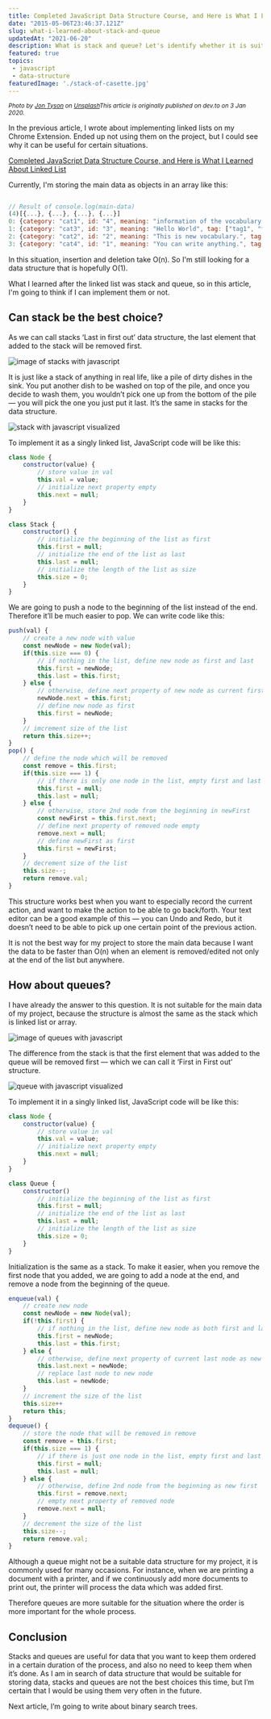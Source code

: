 ```yaml
---
title: Completed JavaScript Data Structure Course, and Here is What I Learned About Stack and Queue.
date: "2015-05-06T23:46:37.121Z"
slug: what-i-learned-about-stack-and-queue
updatedAt: "2021-06-20"
description: What is stack and queue? Let's identify whether it is suitable for storing vocabulary data.
featured: true
topics:
 - javascript
 - data-structure
featuredImage: './stack-of-casette.jpg'
---
```


<small><em>Photo by <a href="https://unsplash.com/@jontyson?utm_source=unsplash&utm_medium=referral&utm_content=creditCopyText">Jon Tyson</a> on <a href="https://unsplash.com/?utm_source=unsplash&utm_medium=referral&utm_content=creditCopyText">Unsplash</a>This article is originally published on dev.to on  3 Jan 2020.</em></small>


In the previous article, I wrote about implementing linked lists on my Chrome Extension. Ended up not using them on the project, but I could see why it can be useful for certain situations.

[Completed JavaScript Data Structure Course, and Here is What I Learned About Linked List](https://miyazakimaiko.com/blog/what-i-learned-about-linked-list/)

Currently, I'm storing the main data as objects in an array like this:

```javascript

// Result of console.log(main-data)
(4)[{...}, {...}, {...}, {...}]
0: {category: "cat1", id: "4", meaning: "information of the vocabulary.", tag: ["tag1", "tag2"], word: "Example Vocab 1"}
1: {category: "cat3", id: "3", meaning: "Hello World", tag: ["tag1", "tag4"], word: "Example Vocab 2"}
2: {category: "cat2", id: "2", meaning: "This is new vocabulary.", tag: ["tag4"], word: "Example"}
3: {category: "cat4", id: "1", meaning: "You can write anything.", tag: ["tag2", "tag4", "tag5"], word: "Sample"}

```

In this situation, insertion and deletion take O(n). So I'm still looking for a data structure that is hopefully O(1).

What I learned after the linked list was stack and queue, so in this article, I'm going to think if I can implement them or not.

<h2>Can stack be the best choice?</h2>

As we can call stacks ‘Last in first out’ data structure, the last element that added to the stack will be removed first.

![image of stacks with javascript](https://thepracticaldev.s3.amazonaws.com/i/i4ylykukh1915ubrgplh.png)

It is just like a stack of anything in real life, like a pile of dirty dishes in the sink. You put another dish to be washed on top of the pile, and once you decide to wash them, you wouldn’t pick one up from the bottom of the pile — you will pick the one you just put it last. It’s the same in stacks for the data structure.

![stack with javascript visualized](https://thepracticaldev.s3.amazonaws.com/i/zos5br0m06z46bo0mrb7.png)

To implement it as a singly linked list, JavaScript code will be like this:

```javascript
class Node {
    constructor(value) {
        // store value in val
        this.val = value;
        // initialize next property empty
        this.next = null;
    }
}

class Stack {
    constructor() {
        // initialize the beginning of the list as first 
        this.first = null;
        // initialize the end of the list as last
        this.last = null;
        // initialize the length of the list as size
        this.size = 0;
    }
}
```
We are going to push a node to the beginning of the list instead of the end. Therefore it’ll be much easier to
 pop. We can write code like this:

```javascript
push(val) {
    // create a new node with value
    const newNode = new Node(val);
    if(this.size === 0) {
        // if nothing in the list, define new node as first and last
        this.first = newNode;
        this.last = this.first;
    } else {
        // otherwise, define next property of new node as current first node 
        newNode.next = this.first;
        // define new node as first
        this.first = newNode;
    }
    // imcrement size of the list
    return this.size++;
}
pop() {
    // define the node which will be removed
    const remove = this.first;
    if(this.size === 1) {
        // if there is only one node in the list, empty first and last
        this.first = null;
        this.last = null;
    } else {
        // otherwise, store 2nd node from the beginning in newFirst
        const newFirst = this.first.next;
        // define next property of removed node empty
        remove.next = null;
        // define newFirst as first
        this.first = newFirst;
    }
    // decrement size of the list
    this.size--;
    return remove.val;
}
```
This structure works best when you want to especially record the current action, and want to make the action to be able to go back/forth. Your text editor can be a good example of this — you can Undo and Redo, but it doesn’t need to be able to pick up one certain point of the previous action.

It is not the best way for my project to store the main data because I want the data to be faster than O(n) when an element is removed/edited not only at the end of the list but anywhere.

<h2>How about queues?</h2>

I have already the answer to this question. It is not suitable for the main data of my project, because the structure is almost the same as the stack which is linked list or array.

![image of queues with javascript](https://thepracticaldev.s3.amazonaws.com/i/2ij98olbgejurv0mz7ov.png)

The difference from the stack is that the first element that was added to the queue will be removed first — which we can call it ‘First in First out’ structure. 

![queue with javascript visualized](https://thepracticaldev.s3.amazonaws.com/i/6drwo70z4dhuzhj4f9dg.png)

To implement it in a singly linked list, JavaScript code will be like this:
```javascript
class Node {
    constructor(value) {
        // store value in val
        this.val = value;
        // initialize next property empty
        this.next = null;
    }
}

class Queue {
    constructor() 
        // initialize the beginning of the list as first 
        this.first = null;
        // initialize the end of the list as last
        this.last = null;
        // initialize the length of the list as size
        this.size = 0;
    }
}
```
Initialization is the same as a stack. To make it easier, when you remove the first node that you added, we are going to add a node at the end, and remove a node from the beginning of the queue.

```javascript
enqueue(val) {
    // create new node
    const newNode = new Node(val);
    if(!this.first) {
        // if nothing in the list, define new node as both first and last
        this.first = newNode;
        this.last = this.first;
    } else {
        // otherwise, define next property of current last node as new node
        this.last.next = newNode;
        // replace last node to new node
        this.last = newNode;    
    }
    // increment the size of the list
    this.size++
    return this;
}
dequeue() {
    // store the node that will be removed in remove
    const remove = this.first;
    if(this.size === 1) {
        // if there is just one node in the list, empty first and last property 
        this.first = null;
        this.last = null;
    } else {
        // otherwise, define 2nd node from the beginning as new first
        this.first = remove.next;
        // empty next property of removed node
        remove.next = null;
    }
    // decrement the size of the list
    this.size--;
    return remove.val;
}
```
Although a queue might not be a suitable data structure for my project, it is commonly used for many occasions. For instance, when we are printing a document with a printer, and if we continuously add more documents to print out, the printer will process the data which was added first. 

Therefore queues are more suitable for the situation where the order is more important for the whole process.

<h2>Conclusion</h2>

Stacks and queues are useful for data that you want to keep them ordered in a certain duration of the process, and also no need to keep them when it’s done. As I am in search of data structure that would be suitable for storing data, stacks and queues are not the best choices this time, but I’m certain that I would be using them very often in the future.

Next article, I’m going to write about binary search trees.